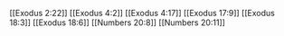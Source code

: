 [[Exodus 2:22]]
[[Exodus 4:2]]
[[Exodus 4:17]]
[[Exodus 17:9]]
[[Exodus 18:3]]
[[Exodus 18:6]]
[[Numbers 20:8]]
[[Numbers 20:11]]
